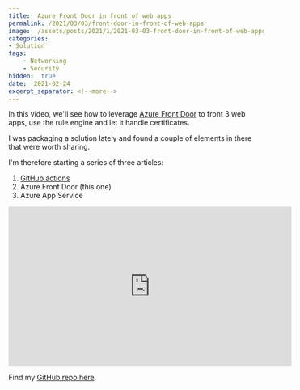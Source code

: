 ```yaml
---
title:  Azure Front Door in front of web apps
permalink: /2021/03/03/front-door-in-front-of-web-apps
image:  /assets/posts/2021/1/2021-03-03-front-door-in-front-of-web-apps/afd.png
categories:
- Solution
tags:
    - Networking
    - Security
hidden:  true
date:  2021-02-24
excerpt_separator: <!--more-->
---
```

In this video, we'll see how to leverage [Azure Front Door](https://docs.microsoft.com/en-us/azure/frontdoor/front-door-overview) to front 3 web apps, use the rule engine and let it handle certificates.

I was packaging a solution lately and found a couple of elements in there that were worth sharing.

I'm therefore starting a series of three articles:

1. [GitHub actions](/2021/02/24/github-actions-on-a-real-application)
1. Azure Front Door (this one)
1. Azure App Service

<!--more-->

<iframe width="560" height="315" src="https://www.youtube.com/embed/xMi3TCwvdTQ" frameborder="0" allow="accelerometer; autoplay; clipboard-write; encrypted-media; gyroscope; picture-in-picture" allowfullscreen></iframe>

Find my [GitHub repo here](https://github.com/vplauzon/GramParser/).